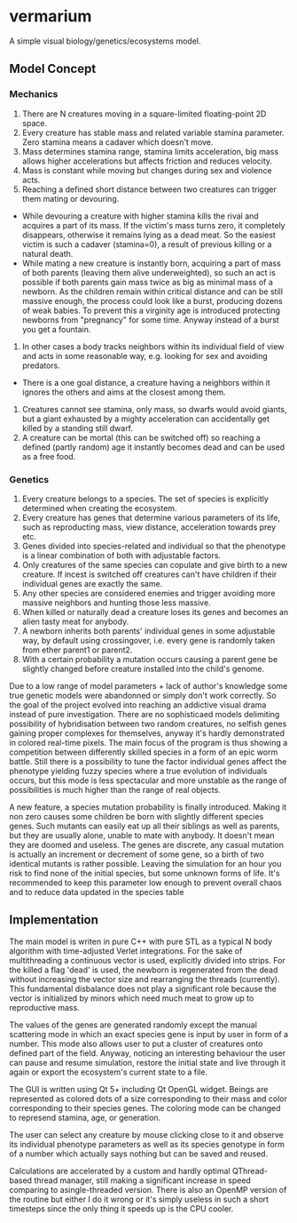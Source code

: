 # vermarium
A simple visual biology/genetics/ecosystems model.

## Model Concept

### Mechanics

1. There are N creatures moving in a square-limited floating-point 2D space.
2. Every creature has stable mass and related variable stamina parameter. Zero stamina means a cadaver which doesn't move.
3. Mass determines stamina range, stamina limits acceleration, big mass allows higher accelerations but affects friction and reduces velocity.
4. Mass is constant while moving but changes during sex and violence acts.
5. Reaching a defined short distance between two creatures can trigger them mating or devouring.
  * While devouring a creature with higher stamina kills the rival and acquires a part of its mass. If the victim's mass turns zero, it completely disappears, otherwise it remains lying as a dead meat. So the easiest victim is such a cadaver (stamina=0), a result of previous killing or a natural death.
  * While mating a new creature is instantly born, acquiring a part of mass of both parents (leaving them alive underweighted), so such an act is possible if both parents gain mass twice as big as minimal mass of a newborn. 
  As the children remain within critical distance and can be still massive enough, the process could look like a burst, producing dozens of weak babies.
  To prevent this a virginity age is introduced protecting newborns from "pregnancy" for some time. Anyway instead of a burst you get a fountain.
1. In other cases a body tracks neighbors within its individual field of view and acts in some reasonable way, e.g. looking for sex and avoiding predators.
  * There is a one goal distance, a creature having a neighbors within it ignores the others and aims at the closest among them. 
1. Creatures cannot see stamina, only mass, so dwarfs would avoid giants, but a giant exhausted by a mighty acceleration can accidentally get killed by a standing still dwarf.
1. A creature can be mortal (this can be switched off) so reaching a defined (partly random) age it instantly becomes dead and can be used as a free food.

### Genetics

1. Every creature belongs to a species. The set of species is explicitly determined when creating the ecosystem.
1. Every creature has genes that determine various parameters of its life, such as reproducting mass, view distance, acceleration towards prey etc.
1. Genes divided into species-related and individual so that the phenotype is a linear combination of both with adjustable factors.
1. Only creatures of the same species can copulate and give birth to a new creature. If incest is switched off creatures can't have children if their individual genes are exactly the same.
1. Any other species are considered enemies and trigger avoiding more massive neighbors and hunting those less massive.
1. When killed or naturally dead a creature loses its genes and becomes an alien tasty meat for anybody.
1. A newborn inherits both parents' individual genes in some adjustable way, by default using crossingover, i.e. every gene is randomly taken from ether parent1 or parent2.
1. With a certain probability a mutation occurs causing a parent gene be slightly changed before creature installed into the child's genome.

Due to a low range of model parameters + lack of author's knowledge some true genetic models were abandonned or simply don't work correctly.
So the goal of the project evolved into reaching an addictive visual drama instead of pure investigation.
There are no sophisticaed models delimiting possibility of hybridisation between two random creatures, no selfish genes gaining proper complexes for themselves, anyway it's hardly demonstrated in colored real-time pixels.
The main focus of the program is thus showing a competition between differently skilled species in a form of an epic worm battle. 
Still there is a possibility to tune the factor individual genes affect the phenotype yielding fuzzy species where a true evolution
of individuals occurs, but this mode is less spectacular and more unstable as the range of possibilities is much higher than the range of real objects.

A new feature, a species mutation probability is finally introduced. Making it non zero causes some children be born with slightly different species genes.
Such mutants can easily eat up all their siblings as well as parents, but they are usually alone, unable to mate with anybody.
It doesn't mean they are doomed and useless.
The genes are discrete, any casual mutation is actually an increment or decrement of some gene, so a birth of two identical mutants is rather possible.
Leaving the simulation for an hour you risk to find none of the initial species, but some unknown forms of life.
It's recommended to keep this parameter low enough to prevent overall chaos and to reduce data updated in the species table


## Implementation

The main model is writen in pure C++ with pure STL as a typical N body algorithm with time-adjusted Verlet integrations. For the sake of multithreading a continuous vector is used, explicitly divided into strips. For the killed a flag 'dead' is used, the newborn is regenerated from the dead without increasing the vector size and rearranging the threads (currently). This fundamental disbalance does not play a significant role because the vector is initialized by minors which need much meat to grow up to reproductive mass.

The values of the genes are generated randomly except the manual scattering mode in which an exact species gene is input by user in form of a number. This mode also allows user to put a cluster of creatures onto defined part of the field. Anyway, noticing an interesting behaviour the user can pause and resume simulation, restore the initial state and live through it again or export the ecosystem's current state to a file. 

The GUI is written using Qt 5+ including Qt OpenGL widget. Beings are represented as colored dots of a size corresponding to their mass and color corresponding to their species genes. The coloring mode can be changed to represend stamina, age, or generation.

The user can select any creature by mouse clicking close to it and observe its individual phenotype parameters as well as its species genotype in form of a number which actually says nothing but can be saved and reused.

Calculations are accelerated by a custom and hardly optimal QThread-based thread manager, still making a significant increase in speed comparing to asingle-threaded version. There is also an OpenMP version of the routine but either I do it wrong or it's simply useless in such a short timesteps since the only thing it speeds up is the CPU cooler.
